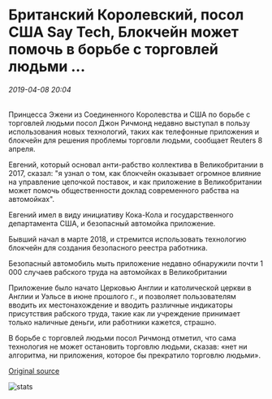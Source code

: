 # Британский Королевский, посол США Say Tech, Блокчейн может помочь в борьбе с торговлей людьми ...

###### 2019-04-08 20:04

Принцесса Эжени из Соединенного Королевства и США по борьбе с торговлей людьми посол Джон Ричмонд недавно выступал в пользу использования новых технологий, таких как телефонные приложения и блокчейн для решения проблемы торговли людьми, сообщает Reuters 8 апреля.

Евгений, который основал анти-рабство коллектива в Великобритании в 2017, сказал: "я узнал о том, как блокчейн оказывает огромное влияние на управление цепочкой поставок, и как приложение в Великобритании может помочь общественности доклад современного рабства на автомойках".

Евгений имел в виду инициативу Кока-Кола и государственного департамента США, и безопасный автомойка приложение.

Бывший начал в марте 2018, и стремится использовать технологию блокчейн для создания безопасного реестра работника.

Безопасный автомобиль мыть приложение недавно обнаружили почти 1 000 случаев рабского труда на автомойках в Великобритании

Приложение было начато Церковью Англии и католической церкви в Англии и Уэльсе в июне прошлого г., и позволяет пользователям вводить их местонахождение и вводить различные индикаторы присутствия рабского труда, такие как ли учреждение принимает только наличные деньги, или работники кажется, страшно.

В борьбе с торговлей людьми посол Ричмонд отметил, что сама технология не может остановить торговлю людьми, сказав: «нет ни алгоритма, ни приложения, которое бы прекратило торговлю людьми».

[Original source](https://cointelegraph.com/news/british-royal-us-ambassador-say-tech-blockchain-can-help-fight-human-trafficking)

![stats](https://c.statcounter.com/11760860/0/a89fa40b/1/ "stats")